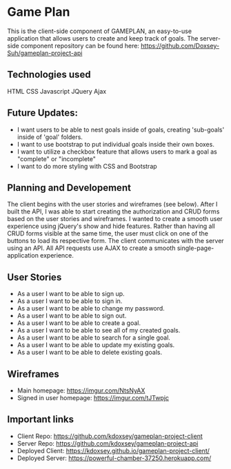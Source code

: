 # Game Plan

This is the client-side component of GAMEPLAN, an easy-to-use application that allows users to create and keep track of goals. The server-side component repository can be found here: https://github.com/Doxsey-Suh/gameplan-project-api

## Technologies used

HTML
CSS
Javascript
JQuery
Ajax

## Future Updates:

- I want users to be able to nest goals inside of goals, creating 'sub-goals' inside of 'goal' folders.
- I want to use bootstrap to put individual goals inside their own boxes.
- I want to utilize a checkbox feature that allows users to mark a goal as "complete" or "incomplete"
- I want to do more styling with CSS and Bootstrap

## Planning and Developement

The client begins with the user stories and wireframes (see below). After I built the API, I was able to start creating the authorization and CRUD forms based on the user stories and wireframes. I wanted to create a smooth user experience using jQuery's show and hide features. Rather than having all CRUD forms visible at the same time, the user must click on one of the buttons to load its respective form. The client communicates with the server using an API. All API requests use AJAX to create a smooth single-page-application experience.

## **User Stories**

- As a user I want to be able to sign up.
- As a user I want to be able to sign in.
- As a user I want to be able to change my password.
- As a user I want to be able to sign out.
- As a user I want to be able to create a goal.
- As a user I want to be able to see all of my created goals.
- As a user I want to be able to search for a single goal.
- As a user I want to be able to update my existing goals.
- As a user I want to be able to delete existing goals.

## Wireframes

- Main homepage: https://imgur.com/NtsNyAX
- Signed in user homepage: https://imgur.com/tJTwpjc

## Important links

- Client Repo: https://github.com/kdoxsey/gameplan-project-client
- Server Repo: https://github.com/kdoxsey/gameplan-project-api
- Deployed Client: https://kdoxsey.github.io/gameplan-project-client/
- Deployed Server: https://powerful-chamber-37250.herokuapp.com/
